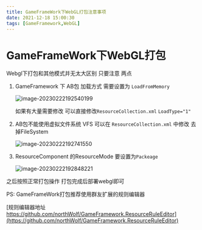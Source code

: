 ```yaml
---
title: GameFrameWork下WebGL打包注意事项
date: 2021-12-18 15:00:30
tags: [GameFramework,WebGL]
---
```


# GameFrameWork下WebGL打包

Webgl下打包和其他模式并无太大区别 只要注意 两点

1. GameFramework 下 AB包 加载方式 需要设置为 `LoadFromMemory` 

   ![image-20230222192540199](https://scz-texture.oss-cn-beijing.aliyuncs.com/texture/image-20230222192540199.png)

   如果有大量需要修改 可以直接修改`ResourceCollection.xml` `LoadType="1"`

2. AB包不能使用虚拟文件系统 VFS 可以在 `ResourceCollection.xml` 中修改 去掉FileSystem

   ![image-20230222192741550](https://scz-texture.oss-cn-beijing.aliyuncs.com/texture/image-20230222192741550.png)



 3. ResourceComponent  的ResourceMode  要设置为`Packeage`

    ![image-20230222192848221](https://scz-texture.oss-cn-beijing.aliyuncs.com/texture/image-20230222192848221.png)

之后按照正常打包操作 打包完成后部署webgl即可

PS: GameFrameWork打包推荐使用群友扩展的规则编辑器 

[规则编辑器地址 https://github.com/northWolf/GameFramework.ResourceRuleEditor](https://github.com/northWolf/GameFramework.ResourceRuleEditor)

